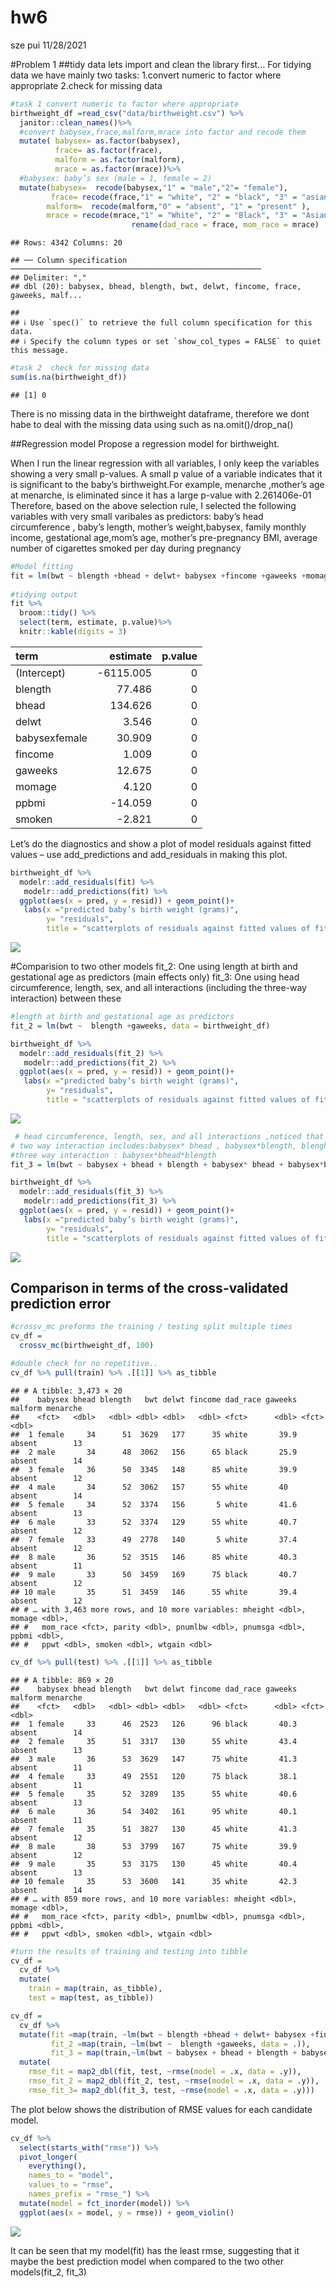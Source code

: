 hw6
================
sze pui
11/28/2021

#Problem 1 ##tidy data lets import and clean the library first… For
tidying data we have mainly two tasks: 1.convert numeric to factor where
appropriate 2.check for missing data

``` r
#task 1 convert numeric to factor where appropriate
birthweight_df =read_csv("data/birthweight.csv") %>% 
  janitor::clean_names()%>% 
  #convert babysex,frace,malform,mrace into factor and recode them 
  mutate( babysex= as.factor(babysex),
          frace= as.factor(frace),
          malform = as.factor(malform),
          mrace = as.factor(mrace))%>% 
  #babysex: baby’s sex (male = 1, female = 2)
  mutate(babysex=  recode(babysex,"1" = "male","2"= "female"),
         frace= recode(frace,"1" = "white", "2" = "black", "3" = "asian", "4" = "puerto rican", "8" = "other", "9" = "unknown"),
        malform=  recode(malform,"0" = "absent", "1" = "present" ),
        mrace = recode(mrace,"1" = "White", "2" = "Black", "3" = "Asian", "4" = "Puerto Rican", "8" = "Other")) %>% 
                           rename(dad_race = frace, mom_race = mrace)
```

    ## Rows: 4342 Columns: 20

    ## ── Column specification ────────────────────────────────────────────────────────
    ## Delimiter: ","
    ## dbl (20): babysex, bhead, blength, bwt, delwt, fincome, frace, gaweeks, malf...

    ## 
    ## ℹ Use `spec()` to retrieve the full column specification for this data.
    ## ℹ Specify the column types or set `show_col_types = FALSE` to quiet this message.

``` r
#task 2  check for missing data
sum(is.na(birthweight_df))
```

    ## [1] 0

There is no missing data in the birthweight dataframe, therefore we dont
habe to deal with the missing data using such as na.omit()/drop_na()

##Regression model Propose a regression model for birthweight.

When I run the linear regression with all variables, I only keep the
variables showing a very small p-values. A small p value of a variable
indicates that it is significant to the baby’s birthweight.For example,
menarche ,mother’s age at menarche, is eliminated since it has a large
p-value with 2.261406e-01  
Therefore, based on the above selection rule, I selected the following
variables with very small varibales as predictors: baby’s head
circumference , baby’s length, mother’s weight,babysex, family monthly
income, gestational age,mom’s age, mother’s pre-pregnancy BMI, average
number of cigarettes smoked per day during pregnancy

``` r
#Model fitting
fit = lm(bwt ~ blength +bhead + delwt+ babysex +fincome +gaweeks +momage +ppbmi +smoken , data = birthweight_df) 
 
#tidying output 
fit %>% 
  broom::tidy() %>% 
  select(term, estimate, p.value)%>% 
  knitr::kable(digits = 3)
```

| term          |  estimate | p.value |
|:--------------|----------:|--------:|
| (Intercept)   | -6115.005 |       0 |
| blength       |    77.486 |       0 |
| bhead         |   134.626 |       0 |
| delwt         |     3.546 |       0 |
| babysexfemale |    30.909 |       0 |
| fincome       |     1.009 |       0 |
| gaweeks       |    12.675 |       0 |
| momage        |     4.120 |       0 |
| ppbmi         |   -14.059 |       0 |
| smoken        |    -2.821 |       0 |

Let’s do the diagnostics and show a plot of model residuals against
fitted values – use add_predictions and add_residuals in making this
plot.

``` r
birthweight_df %>% 
  modelr::add_residuals(fit) %>% 
   modelr::add_predictions(fit) %>% 
  ggplot(aes(x = pred, y = resid)) + geom_point()+
   labs(x ="predicted baby’s birth weight (grams)", 
        y= "residuals", 
        title = "scatterplots of residuals against fitted values of fit_1")
```

![](hw6_files/figure-gfm/unnamed-chunk-3-1.png)<!-- -->

#Comparision to two other models fit_2: One using length at birth and
gestational age as predictors (main effects only) fit_3: One using head
circumference, length, sex, and all interactions (including the
three-way interaction) between these

``` r
#length at birth and gestational age as predictors
fit_2 = lm(bwt ~  blength +gaweeks, data = birthweight_df)

birthweight_df %>% 
  modelr::add_residuals(fit_2) %>% 
   modelr::add_predictions(fit_2) %>% 
  ggplot(aes(x = pred, y = resid)) + geom_point()+
   labs(x ="predicted baby’s birth weight (grams)", 
        y= "residuals", 
        title = "scatterplots of residuals against fitted values of fit_2")
```

![](hw6_files/figure-gfm/unnamed-chunk-4-1.png)<!-- -->

``` r
 # head circumference, length, sex, and all interactions ,noticed that the interaction between predictors can be caclulated by using multiply
# two way interaction includes:babysex* bhead , babysex*blength, blenght*bhead 
#three way interaction : babysex*bhead*blength
fit_3 = lm(bwt ~ babysex + bhead + blength + babysex* bhead + babysex*blength + blength*bhead + babysex*bhead*blength, data = birthweight_df)

birthweight_df %>% 
  modelr::add_residuals(fit_3) %>% 
   modelr::add_predictions(fit_3) %>% 
  ggplot(aes(x = pred, y = resid)) + geom_point()+
   labs(x ="predicted baby’s birth weight (grams)", 
        y= "residuals", 
        title = "scatterplots of residuals against fitted values of fit_3")
```

![](hw6_files/figure-gfm/unnamed-chunk-4-2.png)<!-- -->

## Comparison in terms of the cross-validated prediction error

``` r
#crossv_mc preforms the training / testing split multiple times
cv_df = 
  crossv_mc(birthweight_df, 100) 

#double check for no repetitive..
cv_df %>% pull(train) %>% .[[1]] %>% as_tibble
```

    ## # A tibble: 3,473 × 20
    ##    babysex bhead blength   bwt delwt fincome dad_race gaweeks malform menarche
    ##    <fct>   <dbl>   <dbl> <dbl> <dbl>   <dbl> <fct>      <dbl> <fct>      <dbl>
    ##  1 female     34      51  3629   177      35 white       39.9 absent        13
    ##  2 male       34      48  3062   156      65 black       25.9 absent        14
    ##  3 female     36      50  3345   148      85 white       39.9 absent        12
    ##  4 male       34      52  3062   157      55 white       40   absent        14
    ##  5 female     34      52  3374   156       5 white       41.6 absent        13
    ##  6 male       33      52  3374   129      55 white       40.7 absent        12
    ##  7 female     33      49  2778   140       5 white       37.4 absent        12
    ##  8 male       36      52  3515   146      85 white       40.3 absent        11
    ##  9 male       33      50  3459   169      75 black       40.7 absent        12
    ## 10 male       35      51  3459   146      55 white       39.4 absent        12
    ## # … with 3,463 more rows, and 10 more variables: mheight <dbl>, momage <dbl>,
    ## #   mom_race <fct>, parity <dbl>, pnumlbw <dbl>, pnumsga <dbl>, ppbmi <dbl>,
    ## #   ppwt <dbl>, smoken <dbl>, wtgain <dbl>

``` r
cv_df %>% pull(test) %>% .[[1]] %>% as_tibble
```

    ## # A tibble: 869 × 20
    ##    babysex bhead blength   bwt delwt fincome dad_race gaweeks malform menarche
    ##    <fct>   <dbl>   <dbl> <dbl> <dbl>   <dbl> <fct>      <dbl> <fct>      <dbl>
    ##  1 female     33      46  2523   126      96 black       40.3 absent        14
    ##  2 female     35      51  3317   130      55 white       43.4 absent        13
    ##  3 male       36      53  3629   147      75 white       41.3 absent        11
    ##  4 female     33      49  2551   120      75 black       38.1 absent        11
    ##  5 female     35      52  3289   135      55 white       40.6 absent        13
    ##  6 male       36      54  3402   161      95 white       40.1 absent        11
    ##  7 female     35      51  3827   130      45 white       41.3 absent        12
    ##  8 male       38      53  3799   167      75 white       39.9 absent        12
    ##  9 male       35      53  3175   130      45 white       40.4 absent        13
    ## 10 female     35      53  3600   141      35 white       42.3 absent        14
    ## # … with 859 more rows, and 10 more variables: mheight <dbl>, momage <dbl>,
    ## #   mom_race <fct>, parity <dbl>, pnumlbw <dbl>, pnumsga <dbl>, ppbmi <dbl>,
    ## #   ppwt <dbl>, smoken <dbl>, wtgain <dbl>

``` r
#turn the results of training and testing into tibble
cv_df =
  cv_df %>% 
  mutate(
    train = map(train, as_tibble),
    test = map(test, as_tibble))

cv_df = 
  cv_df %>% 
  mutate(fit =map(train, ~lm(bwt ~ blength +bhead + delwt+ babysex +fincome +gaweeks +momage +ppbmi +smoken ,data = .)),
         fit_2 =map(train, ~lm(bwt ~  blength +gaweeks, data = .)),
         fit_3 = map(train,~lm(bwt ~ babysex + bhead + blength + babysex* bhead + babysex*blength + blength*bhead + babysex*bhead*blength, data = .)))%>% 
  mutate(
    rmse_fit = map2_dbl(fit, test, ~rmse(model = .x, data = .y)),
    rmse_fit_2 = map2_dbl(fit_2, test, ~rmse(model = .x, data = .y)),
    rmse_fit_3= map2_dbl(fit_3, test, ~rmse(model = .x, data = .y)))
```

The plot below shows the distribution of RMSE values for each candidate
model.

``` r
cv_df %>% 
  select(starts_with("rmse")) %>% 
  pivot_longer(
    everything(),
    names_to = "model", 
    values_to = "rmse",
    names_prefix = "rmse_") %>% 
  mutate(model = fct_inorder(model)) %>% 
  ggplot(aes(x = model, y = rmse)) + geom_violin()
```

![](hw6_files/figure-gfm/unnamed-chunk-6-1.png)<!-- -->

It can be seen that my model(fit) has the least rmse, suggesting that it
maybe the best prediction model when compared to the two other
models(fit_2, fit_3)
